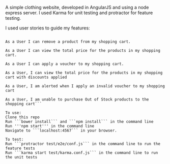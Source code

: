 A simple clothing website, developed in AngularJS and using a node express server. I used Karma for unit testing and protractor for feature testing.

I used user stories to guide my features:

```As a User, I can add a product to my shopping cart.

As a User I can remove a product from my shopping cart.

As a User I can view the total price for the products in my shopping cart.

As a User I can apply a voucher to my shopping cart.

As a User, I can view the total price for the products in my shopping cart with discounts applied

As a User, I am alerted when I apply an invalid voucher to my shopping cart

As a User, I am unable to purchase Out of Stock products to the shopping cart```

To use:
Clone this repo
Run ```bower install``` and ```npm install``` in the command line
Run '''npm start''' in the command line
Navigate to ```localhost:4567``` in your browser.

To test:
Run ```protractor test/e2e/conf.js``` in the command line to run the feature tests
Run ```karma start test/karma.conf.js``` in the command line to run the unit tests

